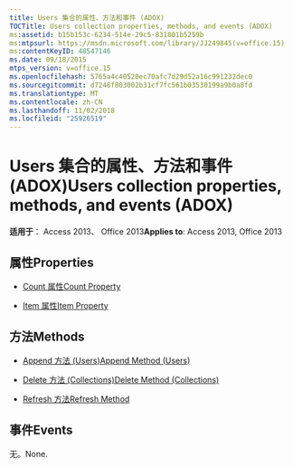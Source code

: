 ```yaml
---
title: Users 集合的属性、方法和事件 (ADOX)
TOCTitle: Users collection properties, methods, and events (ADOX)
ms:assetid: b15b153c-6234-514e-29c5-831801b5259b
ms:mtpsurl: https://msdn.microsoft.com/library/JJ249845(v=office.15)
ms:contentKeyID: 48547146
ms.date: 09/18/2015
mtps_version: v=office.15
ms.openlocfilehash: 5765a4c40520ec70afc7d29d52a16c991232dec0
ms.sourcegitcommit: d7248f803002b31cf7fc561b03530199a9b0a8fd
ms.translationtype: MT
ms.contentlocale: zh-CN
ms.lasthandoff: 11/02/2018
ms.locfileid: "25926519"
---
```

# <a name="users-collection-properties-methods-and-events-adox"></a><span data-ttu-id="93df1-102">Users 集合的属性、方法和事件 (ADOX)</span><span class="sxs-lookup"><span data-stu-id="93df1-102">Users collection properties, methods, and events (ADOX)</span></span>


<span data-ttu-id="93df1-103">**适用于**： Access 2013、 Office 2013</span><span class="sxs-lookup"><span data-stu-id="93df1-103">**Applies to**: Access 2013, Office 2013</span></span>

## <a name="properties"></a><span data-ttu-id="93df1-104">属性</span><span class="sxs-lookup"><span data-stu-id="93df1-104">Properties</span></span>

- [<span data-ttu-id="93df1-105">Count 属性</span><span class="sxs-lookup"><span data-stu-id="93df1-105">Count Property</span></span>](count-property-ado.md)

- [<span data-ttu-id="93df1-106">Item 属性</span><span class="sxs-lookup"><span data-stu-id="93df1-106">Item Property</span></span>](item-property-ado.md)

## <a name="methods"></a><span data-ttu-id="93df1-107">方法</span><span class="sxs-lookup"><span data-stu-id="93df1-107">Methods</span></span>

- [<span data-ttu-id="93df1-108">Append 方法 (Users)</span><span class="sxs-lookup"><span data-stu-id="93df1-108">Append Method (Users)</span></span>](append-method-adox-users.md)

- [<span data-ttu-id="93df1-109">Delete 方法 (Collections)</span><span class="sxs-lookup"><span data-stu-id="93df1-109">Delete Method (Collections)</span></span>](delete-method-adox-collections.md)

- [<span data-ttu-id="93df1-110">Refresh 方法</span><span class="sxs-lookup"><span data-stu-id="93df1-110">Refresh Method</span></span>](refresh-method-ado.md)

## <a name="events"></a><span data-ttu-id="93df1-111">事件</span><span class="sxs-lookup"><span data-stu-id="93df1-111">Events</span></span>

<span data-ttu-id="93df1-112">无。</span><span class="sxs-lookup"><span data-stu-id="93df1-112">None.</span></span>

